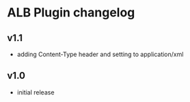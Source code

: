 # ALB Plugin changelog

## v1.1

- adding Content-Type header and setting to application/xml

## v1.0

- initial release
